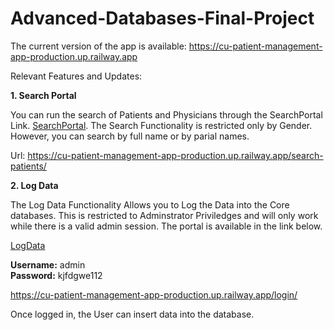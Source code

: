 # Advanced-Databases-Final-Project

The current version of the app is available: https://cu-patient-management-app-production.up.railway.app


Relevant Features and Updates:

**1. Search Portal**

You can run the search of Patients and Physicians through the SearchPortal Link.
[SearchPortal](https://cu-patient-management-app-production.up.railway.app/search-patients/). The Search Functionality is restricted only by Gender. However, you can search by full name or by parial names.

Url: https://cu-patient-management-app-production.up.railway.app/search-patients/


**2. Log Data**

The Log Data Functionality Allows you to Log the Data into the Core databases. This is restricted to Adminstrator Priviledges and will only work while there is a valid admin session. The portal is available in the link below.

[LogData](https://cu-patient-management-app-production.up.railway.app/login/)

**Username:** admin <br>
**Password:** kjfdgwe112

https://cu-patient-management-app-production.up.railway.app/login/

Once logged in, the User can insert data into the database.


